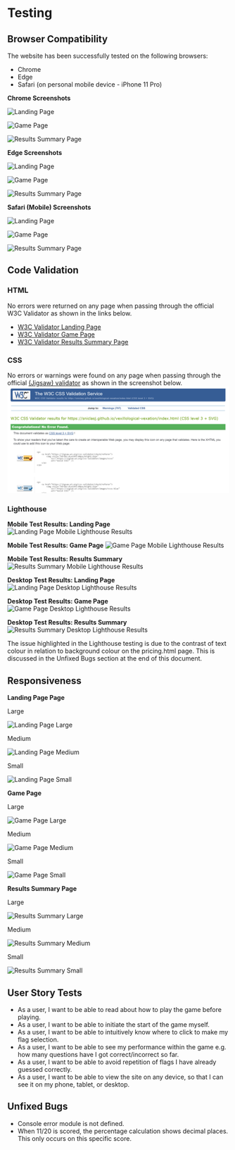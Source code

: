 # Testing

## Browser Compatibility

The website has been successfully tested on the following browsers:
- Chrome
- Edge
- Safari (on personal mobile device - iPhone 11 Pro)

__Chrome Screenshots__

![Landing Page](documentation/testing/sj-fitness-chrome-desktop.jpg)

![Game Page](documentation/testing/sj-fitness-chrome-desktop-a.jpg)

![Results Summary Page](documentation/testing/sj-fitness-chrome-desktop-b.jpg)

__Edge Screenshots__

![Landing Page](documentation/testing/sj-fitness-chrome-desktop.jpg)

![Game Page](documentation/testing/sj-fitness-chrome-desktop-a.jpg)

![Results Summary Page](documentation/testing/sj-fitness-chrome-desktop-b.jpg)

__Safari (Mobile) Screenshots__

![Landing Page](documentation/testing/sj-fitness-chrome-desktop.jpg)

![Game Page](documentation/testing/sj-fitness-chrome-desktop-a.jpg)

![Results Summary Page](documentation/testing/sj-fitness-chrome-desktop-b.jpg)

## Code Validation

### HTML

No errors were returned on any page when passing through the official W3C Validator as shown in the links below.
  - [W3C Validator Landing Page](https://validator.w3.org/nu/?doc=https%3A%2F%2Fsniclasj.github.io%2Fvexillological-vexation%2Findex.html)
  - [W3C Validator Game Page](https://validator.w3.org/nu/?doc=https%3A%2F%2Fsniclasj.github.io%2Fvexillological-vexation%2Fvex-vex.html)
  - [W3C Validator Results Summary Page](https://validator.w3.org/nu/?doc=https%3A%2F%2Fsniclasj.github.io%2Fvexillological-vexation%2Ffinished.html)

### CSS

No errors or warnings were found on any page when passing through the official [(Jigsaw) validator](https://jigsaw.w3.org/css-validator/validator?uri=https%3A%2F%2Fsniclasj.github.io%2Fvexillological-vexation%2Findex.html&profile=css3svg&usermedium=all&warning=1&vextwarning=&lang=en#warnings) as shown in the screenshot below.
![CSS Validator](documentation/testing/vex-vex-css-validation.png)

### Lighthouse

__Mobile Test Results: Landing Page__
![Landing Page Mobile Lighthouse Results](documentation/testing/sj-fitness-index-lighthouse-mobile.jpg)

__Mobile Test Results: Game Page__
![Game Page Mobile Lighthouse Results](documentation/testing/sj-fitness-pricing-lighthouse-mobile.jpg)

__Mobile Test Results: Results Summary__
![Results Summary Mobile Lighthouse Results](documentation/testing/sj-fitness-join-us-lighthouse-mobile.jpg)

__Desktop Test Results: Landing Page__
![Landing Page Desktop Lighthouse Results](documentation/testing/sj-fitness-index-lighthouse-desktop.jpg)

__Desktop Test Results: Game Page__
![Game Page Desktop Lighthouse Results](documentation/testing/sj-fitness-pricing-lighthouse-desktop.jpg)

__Desktop Test Results: Results Summary__
![Results Summary Desktop Lighthouse Results](documentation/testing/sj-fitness-join-us-lighthouse-desktop.jpg)

The issue highlighted in the Lighthouse testing is due to the contrast of text colour in relation to background colour on the pricing.html page. This is discussed in the Unfixed Bugs section at the end of this document.

## Responsiveness

__Landing Page Page__

Large

![Landing Page Large](documentation/testing/sj-fitness-responsiveness-large.jpg)

Medium

![Landing Page Medium](documentation/testing/sj-fitness-responsiveness-medium.jpg)

Small

![Landing Page Small](documentation/testing/sj-fitness-responsiveness-small.jpg)

__Game Page__

Large

![Game Page Large](documentation/testing/sj-fitness-responsiveness-pricing-large.jpg)

Medium

![Game Page Medium](documentation/testing/sj-fitness-responsiveness-pricing-medium.jpg)

Small

![Game Page Small](documentation/testing/sj-fitness-responsiveness-pricing-small.jpg)

__Results Summary Page__

Large

![Results Summary Large](documentation/testing/sj-fitness-responsiveness-join-us-large.jpg)

Medium

![Results Summary Medium](documentation/testing/sj-fitness-responsiveness-join-us-medium.jpg)

Small

![Results Summary Small](documentation/testing/sj-fitness-responsiveness-join-us-small.jpg)

## User Story Tests

- As a user, I want to be able to read about how to play the game before playing.
- As a user, I want to be able to initiate the start of the game myself.
- As a user, I want to be able to intuitively know where to click to make my flag selection.
- As a user, I want to be able to see my performance within the game e.g. how many questions have I got correct/incorrect so far.
- As a user, I want to be able to avoid repetition of flags I have already guessed correctly.
- As a user, I want to be able to view the site on any device, so that I can see it on my phone, tablet, or desktop.

## Unfixed Bugs

- Console error module is not defined.
- When 11/20 is scored, the percentage calculation shows decimal places. This only occurs on this specific score.